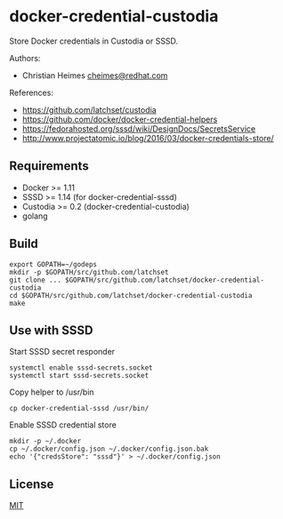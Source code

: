 # docker-credential-custodia

Store Docker credentials in Custodia or SSSD.

Authors:
  * Christian Heimes <cheimes@redhat.com>

References:
  * https://github.com/latchset/custodia
  * https://github.com/docker/docker-credential-helpers
  * https://fedorahosted.org/sssd/wiki/DesignDocs/SecretsService
  * http://www.projectatomic.io/blog/2016/03/docker-credentials-store/

## Requirements

  * Docker >= 1.11
  * SSSD >= 1.14 (for docker-credential-sssd)
  * Custodia >= 0.2 (docker-credential-custodia)
  * golang

## Build

```
export GOPATH=~/godeps
mkdir -p $GOPATH/src/github.com/latchset
git clone ... $GOPATH/src/github.com/latchset/docker-credential-custodia
cd $GOPATH/src/github.com/latchset/docker-credential-custodia
make
```

## Use with SSSD

Start SSSD secret responder

```
systemctl enable sssd-secrets.socket
systemctl start sssd-secrets.socket
```

Copy helper to /usr/bin
```
cp docker-credential-sssd /usr/bin/
```

Enable SSSD credential store
```
mkdir -p ~/.docker
cp ~/.docker/config.json ~/.docker/config.json.bak
echo '{"credsStore": "sssd"}' > ~/.docker/config.json
```

## License

[MIT](LICENSE)
